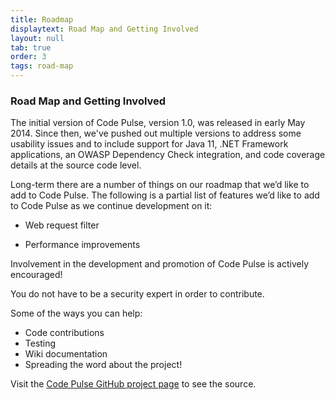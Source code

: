 ```yaml
---
title: Roadmap
displaytext: Road Map and Getting Involved
layout: null
tab: true
order: 3
tags: road-map
---
```


### Road Map and Getting Involved

The initial version of Code Pulse, version 1.0, was released in early May 2014. Since then, we've pushed out multiple versions to address some usability issues and to include support for Java 11, .NET Framework applications, an OWASP Dependency Check integration, and code coverage details at the source code level.

Long-term there are a number of things on our roadmap that we’d like to add to Code Pulse. The following is a partial list of features we’d like to add to Code Pulse as we continue development on it:

- Web request filter

- Performance improvements

Involvement in the development and promotion of Code Pulse is actively encouraged!

You do not have to be a security expert in order to contribute.

Some of the ways you can help:
* Code contributions
* Testing
* Wiki documentation
* Spreading the word about the project!

Visit the [Code Pulse GitHub project page](https://github.com/codedx/codepulse) to see the source.
